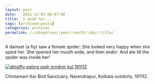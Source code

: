 ```yaml
---
layout: post
date:	2012-12-03 00:47:00
title:  I eyed her....
tags: [archived-posts]
categories: archives
permalink: /:categories/:year/:month/:day/:title/
---
```

A damsel (a fly) saw a female spider;
She looked very happy when she spied her.
She opened her mouth wide, and then wider:
And ate till the spider was inside her!

<a href="http://s1264.photobucket.com/albums/jj483/mnypx/?action=view&amp;current=DSC03534.jpg" target="_blank"><img src="http://i1264.photobucket.com/albums/jj483/mnypx/DSC03534.jpg" border="0" alt="dmslfly eating spdr nrndrpr kol  191112"></a>

Chintamani Kar Bird Sanctuary, Narendrapur, Kolkata outskirts, 191112.
